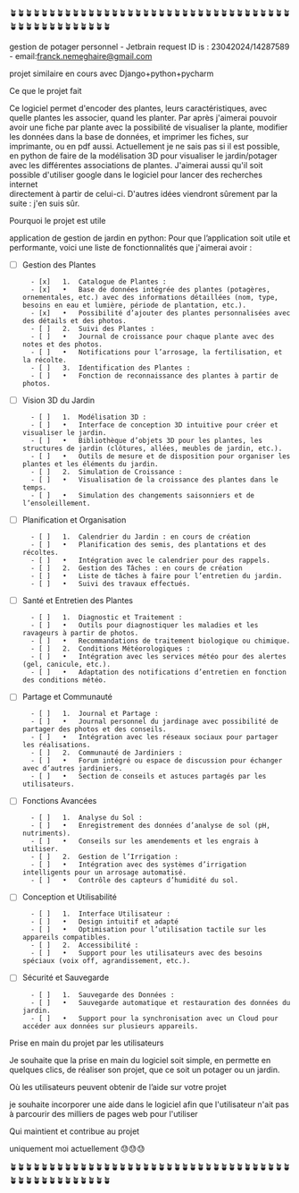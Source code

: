 🪴🪴🪴🪴🪴🪴🪴🪴🪴🪴🪴🪴🪴🪴🪴🪴🪴🪴🪴🪴🪴🪴🪴🪴🪴🪴🪴🪴🪴🪴🪴🪴🪴🪴🪴🪴🪴🪴🪴🪴🪴🪴🪴🪴🪴🪴🪴🪴🪴

gestion de potager personnel - Jetbrain request ID is :  23042024/14287589 - email:franck.nemeghaire@gmail.com

projet similaire en cours avec Django+python+pycharm

Ce que le projet fait


Ce logiciel permet d'encoder des plantes, leurs caractéristiques, avec quelle plantes les associer, quand les planter.
Par après j'aimerai pouvoir avoir une fiche par plante avec la possibilité de visualiser la plante, modifier les données
dans la base de données, et imprimer les fiches, sur imprimante, ou en pdf aussi.  Actuellement je ne sais pas si il est
possible, en python de faire de la modélisation 3D pour visualiser le jardin/potager avec les différentes associations
de plantes.  J'aimerai aussi qu'il soit possible d'utiliser google dans le logiciel pour lancer des recherches internet  
directement à partir de celui-ci.  D'autres idées viendront sûrement par la suite : j'en suis sûr.

Pourquoi le projet est utile


application de gestion de jardin en python:
Pour que l’application soit utile et performante, voici une liste de fonctionnalités que j'aimerai avoir :

- [ ] Gestion des Plantes

        - [x] 	1.	Catalogue de Plantes :
        - [x] 	•	Base de données intégrée des plantes (potagères, ornementales, etc.) avec des informations détaillées (nom, type, besoins en eau et lumière, période de plantation, etc.).
        - [x] 	•	Possibilité d’ajouter des plantes personnalisées avec des détails et des photos.
        - [ ] 	2.	Suivi des Plantes :
        - [ ] 	•	Journal de croissance pour chaque plante avec des notes et des photos.
        - [ ] 	•	Notifications pour l’arrosage, la fertilisation, et la récolte.
        - [ ] 	3.	Identification des Plantes :
        - [ ] 	•	Fonction de reconnaissance des plantes à partir de photos.

- [ ] Vision 3D du Jardin

        - [ ] 	1.	Modélisation 3D :
        - [ ] 	•	Interface de conception 3D intuitive pour créer et visualiser le jardin.
        - [ ] 	•	Bibliothèque d’objets 3D pour les plantes, les structures de jardin (clôtures, allées, meubles de jardin, etc.).
        - [ ] 	•	Outils de mesure et de disposition pour organiser les plantes et les éléments du jardin.
        - [ ] 	2.	Simulation de Croissance :
        - [ ] 	•	Visualisation de la croissance des plantes dans le temps.
        - [ ] 	•	Simulation des changements saisonniers et de l’ensoleillement.

- [ ] Planification et Organisation

        - [ ] 	1.	Calendrier du Jardin : en cours de création
        - [ ] 	•	Planification des semis, des plantations et des récoltes.
        - [ ] 	•	Intégration avec le calendrier pour des rappels.
        - [ ] 	2.	Gestion des Tâches : en cours de création
        - [ ] 	•	Liste de tâches à faire pour l’entretien du jardin.
        - [ ] 	•	Suivi des travaux effectués.

- [ ] Santé et Entretien des Plantes

        - [ ] 	1.	Diagnostic et Traitement :
        - [ ] 	•	Outils pour diagnostiquer les maladies et les ravageurs à partir de photos.
        - [ ] 	•	Recommandations de traitement biologique ou chimique.
        - [ ] 	2.	Conditions Météorologiques :
        - [ ] 	•	Intégration avec les services météo pour des alertes (gel, canicule, etc.).
        - [ ] 	•	Adaptation des notifications d’entretien en fonction des conditions météo.

- [ ] Partage et Communauté

        - [ ] 	1.	Journal et Partage :
        - [ ] 	•	Journal personnel du jardinage avec possibilité de partager des photos et des conseils.
        - [ ] 	•	Intégration avec les réseaux sociaux pour partager les réalisations.
        - [ ] 	2.	Communauté de Jardiniers :
        - [ ] 	•	Forum intégré ou espace de discussion pour échanger avec d’autres jardiniers.
        - [ ] 	•	Section de conseils et astuces partagés par les utilisateurs.

- [ ] Fonctions Avancées

        - [ ] 	1.	Analyse du Sol :
        - [ ] 	•	Enregistrement des données d’analyse de sol (pH, nutriments).
        - [ ] 	•	Conseils sur les amendements et les engrais à utiliser.
        - [ ] 	2.	Gestion de l’Irrigation :
        - [ ] 	•	Intégration avec des systèmes d’irrigation intelligents pour un arrosage automatisé.
        - [ ] 	•	Contrôle des capteurs d’humidité du sol.

- [ ] Conception et Utilisabilité

        - [ ] 	1.	Interface Utilisateur :
        - [ ] 	•	Design intuitif et adapté 
        - [ ] 	•	Optimisation pour l’utilisation tactile sur les appareils compatibles.
        - [ ] 	2.	Accessibilité :
        - [ ] 	•	Support pour les utilisateurs avec des besoins spéciaux (voix off, agrandissement, etc.).

- [ ] Sécurité et Sauvegarde

        - [ ] 	1.	Sauvegarde des Données :
        - [ ] 	•	Sauvegarde automatique et restauration des données du jardin.
        - [ ] 	•	Support pour la synchronisation avec un Cloud pour accéder aux données sur plusieurs appareils.


Prise en main du projet par les utilisateurs


Je souhaite que la prise en main du logiciel soit simple, en permette en quelques clics, de réaliser son projet, que ce
soit un potager ou un jardin.

Où les utilisateurs peuvent obtenir de l’aide sur votre projet


je souhaite incorporer une aide dans le logiciel afin que l'utilisateur n'ait pas à parcourir des milliers de pages web
pour l'utiliser


Qui maintient et contribue au projet

uniquement moi actuellement 😓😓😓


🪴🪴🪴🪴🪴🪴🪴🪴🪴🪴🪴🪴🪴🪴🪴🪴🪴🪴🪴🪴🪴🪴🪴🪴🪴🪴🪴🪴🪴🪴🪴🪴🪴🪴🪴🪴🪴🪴🪴🪴🪴🪴🪴🪴🪴🪴🪴🪴🪴
